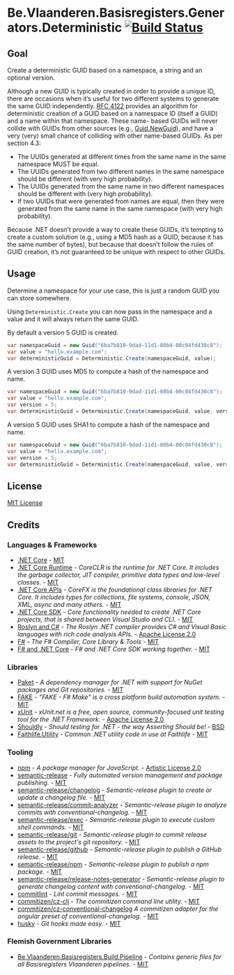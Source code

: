 # Be.Vlaanderen.Basisregisters.Generators.Deterministic [![Build Status](https://github.com/Informatievlaanderen/deterministic-guid-generator/workflows/CI/badge.svg)](https://github.com/Informatievlaanderen/deterministic-guid-generator/actions)

## Goal

Create a deterministic GUID based on a namespace, a string and an optional version.

Although a new GUID is typically created in order to provide a unique ID, there are occasions when it’s useful for two different systems to generate the same GUID independently. [RFC 4122](https://www.ietf.org/rfc/rfc4122.txt) provides an algorithm for deterministic creation of a GUID based on a namespace ID (itself a GUID) and a name within that namespace. These name- based GUIDs will never collide with GUIDs from other sources (e.g., [Guid.NewGuid](https://docs.microsoft.com/en-us/dotnet/api/system.guid.newguid?redirectedfrom=MSDN&view=netcore-3.1#System_Guid_NewGuid)), and have a very (very) small chance of colliding with other name-based GUIDs. As per section 4.3:

* The UUIDs generated at different times from the same name in the same namespace MUST be equal.
* The UUIDs generated from two different names in the same namespace should be different (with very high probability).
* The UUIDs generated from the same name in two different namespaces should be different with (very high probability).
* If two UUIDs that were generated from names are equal, then they were generated from the same name in the same namespace (with very high probability).

Because .NET doesn’t provide a way to create these GUIDs, it’s tempting to create a custom solution (e.g., using a MD5 hash as a GUID, because it has the same number of bytes), but because that doesn’t follow the rules of GUID creation, it’s not guaranteed to be unique with respect to other GUIDs.

## Usage

Determine a namespace for your use case, this is just a random GUID you can store somewhere.

Using `Deterministic.Create` you can now pass in the namespace and a value and it will always return the same GUID.

By default a version 5 GUID is created.

```csharp
var namespaceGuid = new Guid("6ba7b810-9dad-11d1-80b4-00c04fd430c8");
var value = "hello.example.com";
var deterministicGuid = Deterministic.Create(namespaceGuid, value);
```

A version 3 GUID uses MD5 to compute a hash of the namespace and name.

```csharp
var namespaceGuid = new Guid("6ba7b810-9dad-11d1-80b4-00c04fd430c8");
var value = "hello.example.com";
var version = 5;
var deterministicGuid = Deterministic.Create(namespaceGuid, value, version);
```

A version 5 GUID uses SHA1 to compute a hash of the namespace and name.

```csharp
var namespaceGuid = new Guid("6ba7b810-9dad-11d1-80b4-00c04fd430c8");
var value = "hello.example.com";
var version = 5;
var deterministicGuid = Deterministic.Create(namespaceGuid, value, version);
```

## License

[MIT License](https://choosealicense.com/licenses/mit/)

## Credits

### Languages & Frameworks

* [.NET Core](https://github.com/Microsoft/dotnet/blob/master/LICENSE) - [MIT](https://choosealicense.com/licenses/mit/)
* [.NET Core Runtime](https://github.com/dotnet/coreclr/blob/master/LICENSE.TXT) - _CoreCLR is the runtime for .NET Core. It includes the garbage collector, JIT compiler, primitive data types and low-level classes._ - [MIT](https://choosealicense.com/licenses/mit/)
* [.NET Core APIs](https://github.com/dotnet/corefx/blob/master/LICENSE.TXT) - _CoreFX is the foundational class libraries for .NET Core. It includes types for collections, file systems, console, JSON, XML, async and many others._ - [MIT](https://choosealicense.com/licenses/mit/)
* [.NET Core SDK](https://github.com/dotnet/sdk/blob/master/LICENSE.TXT) - _Core functionality needed to create .NET Core projects, that is shared between Visual Studio and CLI._ - [MIT](https://choosealicense.com/licenses/mit/)
* [Roslyn and C#](https://github.com/dotnet/roslyn/blob/master/License.txt) - _The Roslyn .NET compiler provides C# and Visual Basic languages with rich code analysis APIs._ - [Apache License 2.0](https://choosealicense.com/licenses/apache-2.0/)
* [F#](https://github.com/fsharp/fsharp/blob/master/LICENSE) - _The F# Compiler, Core Library & Tools_ - [MIT](https://choosealicense.com/licenses/mit/)
* [F# and .NET Core](https://github.com/dotnet/netcorecli-fsc/blob/master/LICENSE) - _F# and .NET Core SDK working together._ - [MIT](https://choosealicense.com/licenses/mit/)

### Libraries

* [Paket](https://fsprojects.github.io/Paket/license.html) - _A dependency manager for .NET with support for NuGet packages and Git repositories._ - [MIT](https://choosealicense.com/licenses/mit/)
* [FAKE](https://github.com/fsharp/FAKE/blob/release/next/License.txt) - _"FAKE - F# Make" is a cross platform build automation system._ - [MIT](https://choosealicense.com/licenses/mit/)
* [xUnit](https://github.com/xunit/xunit/blob/master/license.txt) - _xUnit.net is a free, open source, community-focused unit testing tool for the .NET Framework._ - [Apache License 2.0](https://choosealicense.com/licenses/apache-2.0/)
* [Shouldly](https://github.com/shouldly/shouldly/blob/master/LICENSE.txt) - _Should testing for .NET - the way Asserting *Should* be!_ - [BSD](https://choosealicense.com/licenses/bsd-3-clause/)
* [Faithlife.Utility](https://github.com/Faithlife/FaithlifeUtility/blob/master/LICENSE) - _Common .NET utility code in use at Faithlife_ - [MIT](https://choosealicense.com/licenses/mit/)

### Tooling

* [npm](https://github.com/npm/cli/blob/latest/LICENSE) - _A package manager for JavaScript._ - [Artistic License 2.0](https://choosealicense.com/licenses/artistic-2.0/)
* [semantic-release](https://github.com/semantic-release/semantic-release/blob/master/LICENSE) - _Fully automated version management and package publishing._ - [MIT](https://choosealicense.com/licenses/mit/)
* [semantic-release/changelog](https://github.com/semantic-release/changelog/blob/master/LICENSE) - _Semantic-release plugin to create or update a changelog file._ - [MIT](https://choosealicense.com/licenses/mit/)
* [semantic-release/commit-analyzer](https://github.com/semantic-release/commit-analyzer/blob/master/LICENSE) - _Semantic-release plugin to analyze commits with conventional-changelog._ - [MIT](https://choosealicense.com/licenses/mit/)
* [semantic-release/exec](https://github.com/semantic-release/exec/blob/master/LICENSE) - _Semantic-release plugin to execute custom shell commands._ - [MIT](https://choosealicense.com/licenses/mit/)
* [semantic-release/git](https://github.com/semantic-release/git/blob/master/LICENSE) - _Semantic-release plugin to commit release assets to the project's git repository._ - [MIT](https://choosealicense.com/licenses/mit/)
* [semantic-release/github](https://github.com/semantic-release/github/blob/master/LICENSE) - _Semantic-release plugin to publish a GitHub release._ - [MIT](https://choosealicense.com/licenses/mit/)
* [semantic-release/npm](https://github.com/semantic-release/npm/blob/master/LICENSE) - _Semantic-release plugin to publish a npm package._ - [MIT](https://choosealicense.com/licenses/mit/)
* [semantic-release/release-notes-generator](https://github.com/semantic-release/release-notes-generator/blob/master/LICENSE) - _Semantic-release plugin to generate changelog content with conventional-changelog._ - [MIT](https://choosealicense.com/licenses/mit/)
* [commitlint](https://github.com/conventional-changelog/commitlint/blob/master/license.md) - _Lint commit messages._ - [MIT](https://choosealicense.com/licenses/mit/)
* [commitizen/cz-cli](https://github.com/commitizen/cz-cli/blob/master/LICENSE) - _The commitizen command line utility._ - [MIT](https://choosealicense.com/licenses/mit/)
* [commitizen/cz-conventional-changelog](https://github.com/commitizen/cz-conventional-changelog/blob/master/LICENSE) _A commitizen adapter for the angular preset of conventional-changelog._ - [MIT](https://choosealicense.com/licenses/mit/)
* [husky](https://github.com/typicode/husky/blob/master/LICENSE) - _Git hooks made easy._  - [MIT](https://choosealicense.com/licenses/mit/)

### Flemish Government Libraries

* [Be.Vlaanderen.Basisregisters.Build.Pipeline](https://github.com/informatievlaanderen/build-pipeline/blob/main/LICENSE) - _Contains generic files for all Basisregisters Vlaanderen pipelines._ - [MIT](https://choosealicense.com/licenses/mit/)
